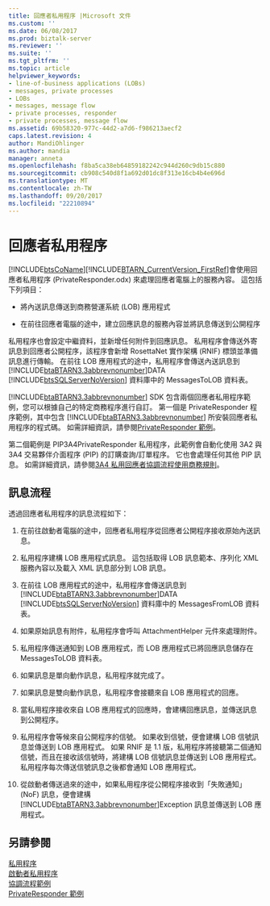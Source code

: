 ```yaml
---
title: 回應者私用程序 |Microsoft 文件
ms.custom: ''
ms.date: 06/08/2017
ms.prod: biztalk-server
ms.reviewer: ''
ms.suite: ''
ms.tgt_pltfrm: ''
ms.topic: article
helpviewer_keywords:
- line-of-business applications (LOBs)
- messages, private processes
- LOBs
- messages, message flow
- private processes, responder
- private processes, message flow
ms.assetid: 69b58320-977c-44d2-a7d6-f986213aecf2
caps.latest.revision: 4
author: MandiOhlinger
ms.author: mandia
manager: anneta
ms.openlocfilehash: f8ba5ca38eb64859182242c944d260c9db15c880
ms.sourcegitcommit: cb908c540d8f1a692d01dc8f313e16cb4b4e696d
ms.translationtype: MT
ms.contentlocale: zh-TW
ms.lasthandoff: 09/20/2017
ms.locfileid: "22210894"
---
```

# <a name="responder-private-process"></a>回應者私用程序
[!INCLUDE[btsCoName](../../includes/btsconame-md.md)][!INCLUDE[BTARN_CurrentVersion_FirstRef](../../includes/btarn-currentversion-firstref-md.md)]會使用回應者私用程序 (PrivateResponder.odx) 來處理回應者電腦上的服務內容。 這包括下列項目：  
  
-   將內送訊息傳送到商務營運系統 (LOB) 應用程式  
  
-   在前往回應者電腦的途中，建立回應訊息的服務內容並將訊息傳送到公開程序  
  
 私用程序也會設定中繼資料，並新增任何附件到回應訊息。 私用程序會傳送外寄訊息到回應者公開程序，該程序會新增 RosettaNet 實作架構 (RNIF) 標頭並準備訊息進行傳輸。 在前往 LOB 應用程式的途中，私用程序會傳送內送訊息到 [!INCLUDE[btaBTARN3.3abbrevnonumber](../../includes/btabtarn3-3abbrevnonumber-md.md)]DATA [!INCLUDE[btsSQLServerNoVersion](../../includes/btssqlservernoversion-md.md)] 資料庫中的 MessagesToLOB 資料表。  
  
 [!INCLUDE[btaBTARN3.3abbrevnonumber](../../includes/btabtarn3-3abbrevnonumber-md.md)] SDK 包含兩個回應者私用程序範例，您可以根據自己的特定商務程序進行自訂。 第一個是 PrivateResponder 程序範例，其中包含 [!INCLUDE[btaBTARN3.3abbrevnonumber](../../includes/btabtarn3-3abbrevnonumber-md.md)] 所安裝回應者私用程序的程式碼。 如需詳細資訊，請參閱[PrivateResponder 範例](../../adapters-and-accelerators/accelerator-rosettanet/privateresponder-sample.md)。  
  
 第二個範例是 PIP3A4PrivateResponder 私用程序，此範例會自動化使用 3A2 與 3A4 交易夥伴介面程序 (PIP) 的訂購查詢/訂單程序。 它也會處理任何其他 PIP 訊息。 如需詳細資訊，請參閱[3A4 私用回應者協調流程使用商務規則](../../adapters-and-accelerators/accelerator-rosettanet/3a4-private-responder-orchestration-using-a-business-rule.md)。  
  
## <a name="message-flow"></a>訊息流程  
 透過回應者私用程序的訊息流程如下：  
  
1.  在前往啟動者電腦的途中，回應者私用程序從回應者公開程序接收原始內送訊息。  
  
2.  私用程序建構 LOB 應用程式訊息。 這包括取得 LOB 訊息範本、序列化 XML 服務內容以及載入 XML 訊息部分到 LOB 訊息。  
  
3.  在前往 LOB 應用程式的途中，私用程序會傳送訊息到 [!INCLUDE[btaBTARN3.3abbrevnonumber](../../includes/btabtarn3-3abbrevnonumber-md.md)]DATA [!INCLUDE[btsSQLServerNoVersion](../../includes/btssqlservernoversion-md.md)] 資料庫中的 MessagesFromLOB 資料表。  
  
4.  如果原始訊息有附件，私用程序會呼叫 AttachmentHelper 元件來處理附件。  
  
5.  私用程序傳送通知到 LOB 應用程式，而 LOB 應用程式已將回應訊息儲存在 MessagesToLOB 資料表。  
  
6.  如果訊息是單向動作訊息，私用程序就完成了。  
  
7.  如果訊息是雙向動作訊息，私用程序會接聽來自 LOB 應用程式的回應。  
  
8.  當私用程序接收來自 LOB 應用程式的回應時，會建構回應訊息，並傳送訊息到公開程序。  
  
9. 私用程序會等候來自公開程序的信號。 如果收到信號，便會建構 LOB 信號訊息並傳送到 LOB 應用程式。 如果 RNIF 是 1.1 版，私用程序將接聽第二個通知信號，而且在接收該信號時，將建構 LOB 信號訊息並傳送到 LOB 應用程式。 私用程序每次傳送信號訊息之後都會通知 LOB 應用程式。  
  
10. 從啟動者傳送過來的途中，如果私用程序從公開程序接收到「失敗通知」(NoF) 訊息，便會建構 [!INCLUDE[btaBTARN3.3abbrevnonumber](../../includes/btabtarn3-3abbrevnonumber-md.md)]Exception 訊息並傳送到 LOB 應用程式。  
  
## <a name="see-also"></a>另請參閱  
 [私用程序](../../adapters-and-accelerators/accelerator-rosettanet/private-processes.md)   
 [啟動者私用程序](../../adapters-and-accelerators/accelerator-rosettanet/initiator-private-process.md)   
 [協調流程範例](../../adapters-and-accelerators/accelerator-rosettanet/orchestration-samples.md)   
 [PrivateResponder 範例](../../adapters-and-accelerators/accelerator-rosettanet/privateresponder-sample.md)